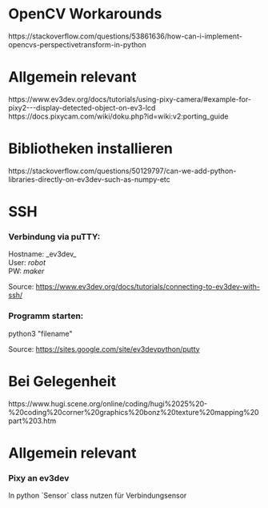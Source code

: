 </p>
<h1>OpenCV Workarounds</h1>
https://stackoverflow.com/questions/53861636/how-can-i-implement-opencvs-perspectivetransform-in-python

<h1>Allgemein relevant</h1>
https://www.ev3dev.org/docs/tutorials/using-pixy-camera/#example-for-pixy2---display-detected-object-on-ev3-lcd
https://docs.pixycam.com/wiki/doku.php?id=wiki:v2:porting_guide

<h1>Bibliotheken installieren</h1>
https://stackoverflow.com/questions/50129797/can-we-add-python-libraries-directly-on-ev3dev-such-as-numpy-etc


<h1>SSH</h1>

<h3>Verbindung via puTTY:<br></h3>
Hostname: _ev3dev_ <br>
User: <i>robot</i> <br>
PW: <i>maker</i>

Source: <a>https://www.ev3dev.org/docs/tutorials/connecting-to-ev3dev-with-ssh/</a>


<h3>Programm starten:</h3>
python3 "filename"

Source: <a>https://sites.google.com/site/ev3devpython/putty</a>



<h1>Bei Gelegenheit</h1>
<a>https://www.hugi.scene.org/online/coding/hugi%2025%20-%20coding%20corner%20graphics%20bonz%20texture%20mapping%20part%203.htm
</a>

<h1>Allgemein relevant</h1>
<h3>Pixy an ev3dev</h3>
In python
`Sensor`
class nutzen für Verbindungsensor






















